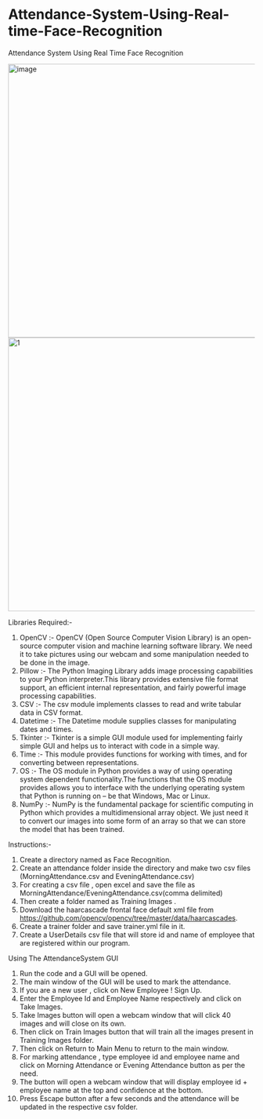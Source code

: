 # Attendance-System-Using-Real-time-Face-Recognition
Attendance System Using Real Time Face Recognition

<img width="558" alt="image" src="https://user-images.githubusercontent.com/54055303/204211801-b8c531a3-ce48-41bc-94c5-6fe6f3cb7d87.png">

<img width="558" alt="1" src="https://user-images.githubusercontent.com/54055303/204211876-c3d2b620-fccc-4572-a850-11ddc928b9b2.png">

Libraries Required:-
1)	OpenCV :- OpenCV (Open Source Computer Vision Library) is an open-source computer vision and machine learning software library. We need it to take pictures using our webcam and some manipulation needed to be done in the image.
2)	Pillow :-  The Python Imaging Library adds image processing capabilities to your Python interpreter.This library provides extensive file format support, an efficient internal representation, and fairly powerful image processing capabilities.
3)	CSV :- The csv module implements classes to read and write tabular data in CSV format.
4)	Datetime :-  The Datetime module supplies classes for manipulating dates and times.
5)	Tkinter :- Tkinter is a simple GUI module used for implementing fairly simple GUI and helps us to interact with code in a simple way.
6)	Time :- This module provides functions for working with times, and for converting between representations.
7)	OS :- The OS module in Python provides a way of using operating system dependent functionality.The functions that the OS module provides allows you to interface with the underlying operating system that Python is running on – be that Windows, Mac or Linux.
8)	NumPy :- NumPy is the fundamental package for scientific computing in Python which provides a multidimensional array object. We just need it to convert our images into some form of an array so that we can store the model that has been trained.


Instructions:-
1) Create a directory named as Face Recognition.
2) Create an attendance folder inside the directory and make two csv files (MorningAttendance.csv and EveningAttendance.csv)
3) For creating a csv file , open excel and save the file as MorningAttendance/EveningAttendance.csv(comma delimited)
4) Then create a folder named as Training Images .
5) Download the haarcascade frontal face default xml file from https://github.com/opencv/opencv/tree/master/data/haarcascades.
6) Create a trainer folder and save trainer.yml file in it.
7) Create a UserDetails csv file that will store id and name of employee that are registered within our program.


Using The AttendanceSystem GUI
1) Run the code and a GUI will be opened.
2) The main window of the GUI will be used to mark the attendance.
3) If you are a new user , click on New Employee ! Sign Up.
4) Enter the Employee Id and Employee Name respectively and click on Take Images.
5) Take Images button will open a webcam window that will click 40 images  and will close on its          own.
6) Then click on Train Images button that will train all the images present in Training Images folder.
7) Then click on Return to Main Menu to return to the main window.
8) For marking attendance , type employee id and employee name and click on Morning Attendance or Evening Attendance button as per the need.
9) The button will open a webcam window that will display employee id + employee name at the top and confidence at the bottom.
10) Press Escape button after a few seconds and the attendance will be updated in the respective csv folder.
 

